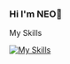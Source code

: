 ### Hi I'm NEO👋
My Skills 


[![My Skills](https://skillicons.dev/icons?i=ts,js,react,next,jquery,tailwind,css,html,github,python)](https://skillicons.dev)
<!--
*marziecode/marziecode* is a ✨ special ✨ repository because its `README.md` (this file) appears on your GitHub profile.

Here are some ideas to get you started:

- 🔭 I’m currently working on ...
- 🌱 I’m currently learning ...
- 👯 I’m looking to collaborate on ...
- 🤔 I’m looking for help with ...
- 💬 Ask me about ...
- 📫 How to reach me: ...
- 😄 Pronouns: ...
- ⚡ Fun fact: ..
-->
